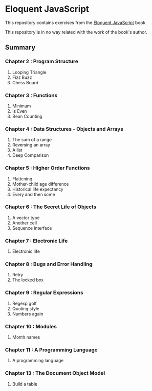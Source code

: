 # Eloquent JavaScript

This repository contains exercises from the [Eloquent JavaScript](http://eloquentjavascript.net/) book.

This repository is in no way related with the work of the book's author.

## Summary

### Chapter 2 : Program Structure

1. Looping Triangle
2. Fizz Buzz
3. Chess Board

### Chapter 3 : Functions

1. Minimum
2. Is Even
3. Bean Counting

### Chapter 4 : Data Structures - Objects and Arrays

1. The sum of a range
2. Reversing an array
3. A list
4. Deep Comparison

### Chapter 5 : Higher Order Functions

1. Flattening
2. Mother-child age difference
3. Historical life expectancy
4. Every and then some

### Chapter 6 : The Secret Life of Objects

1. A vector type
2. Another cell
3. Sequence interface

### Chapter 7 : Electronic Life

1. Electronic life

### Chapter 8 : Bugs and Error Handling

1. Retry
2. The locked box

### Chapter 9 : Regular Expressions

1. Regexp golf
2. Quoting style
3. Numbers again

### Chapter 10 : Modules

1. Month names

### Chapter 11 : A Programming Language

1. A programming language

### Chapter 13 : The Document Object Model

1. Build a table
